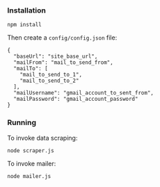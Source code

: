 ### Installation

```
npm install
```

Then create a ```config/config.json``` file:

```
{
  "baseUrl": "site_base_url",
  "mailFrom": "mail_to_send_from",
  "mailTo": [
    "mail_to_send_to_1",
    "mail_to_send_to_2"
  ],
  "mailUsername": "gmail_account_to_sent_from",
  "mailPassword": "gmail_account_password"
}
```

### Running

To invoke data scraping:

```
node scraper.js
```

To invoke mailer:

```
node mailer.js
```